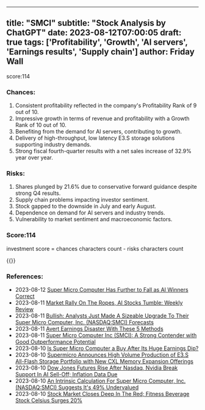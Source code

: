 
---
title: "SMCI"
subtitle: "Stock Analysis by ChatGPT"
date: 2023-08-12T07:00:05
draft: true
tags: ['Profitability', 'Growth', 'AI servers', 'Earnings results', 'Supply chain']
author: Friday Wall
---

score:114
### Chances:
1. Consistent profitability reflected in the company's Profitability Rank of 9 out of 10.
2. Impressive growth in terms of revenue and profitability with a Growth Rank of 10 out of 10.
3. Benefiting from the demand for AI servers, contributing to growth.
4. Delivery of high-throughput, low latency E3.S storage solutions supporting industry demands.
5. Strong fiscal fourth-quarter results with a net sales increase of 32.9% year over year.
### Risks:
1. Shares plunged by 21.6% due to conservative forward guidance despite strong Q4 results.
2. Supply chain problems impacting investor sentiment.
3. Stock gapped to the downside in July and early August.
4. Dependence on demand for AI servers and industry trends.
5. Vulnerability to market sentiment and macroeconomic factors.
### Score:114
investment score = chances characters count - risks characters count

{{<tradingview symbol="NASDAQ:SMCI">}}
### References:
- 2023-08-12 [Super Micro Computer Has Further to Fall as AI Winners Correct](https://finance.yahoo.com/m/6e7ab6ed-8149-37c6-9859-9a8d4adbd7a7/super-micro-computer-has.html?.tsrc=rss)
- 2023-08-11 [Market Rally On The Ropes, AI Stocks Tumble: Weekly Review](https://finance.yahoo.com/m/a6944152-6aa9-3c52-9f2f-4fd15887bad7/market-rally-on-the-ropes%2C-ai.html?.tsrc=rss)
- 2023-08-11 [Bullish: Analysts Just Made A Sizeable Upgrade To Their Super Micro Computer, Inc. (NASDAQ:SMCI) Forecasts](https://finance.yahoo.com/news/bullish-analysts-just-made-sizeable-102434088.html?.tsrc=rss)
- 2023-08-11 [Avert Earnings Disaster With These 5 Methods](https://finance.yahoo.com/news/avert-earnings-disaster-5-methods-031800335.html?.tsrc=rss)
- 2023-08-11 [Super Micro Computer Inc (SMCI): A Strong Contender with Good Outperformance Potential](https://finance.yahoo.com/news/super-micro-computer-inc-smci-200214933.html?.tsrc=rss)
- 2023-08-10 [Is Super Micro Computer a Buy After Its Huge Earnings Dip?](https://finance.yahoo.com/m/95cd040b-eff4-3339-8c6e-18692753b86c/is-super-micro-computer-a-buy.html?.tsrc=rss)
- 2023-08-10 [Supermicro Announces High Volume Production of E3.S All-Flash Storage Portfolio with New CXL Memory Expansion Offerings](https://finance.yahoo.com/news/supermicro-announces-high-volume-production-130500764.html?.tsrc=rss)
- 2023-08-10 [Dow Jones Futures Rise After Nasdaq, Nvidia Break Support In AI Sell-Off; Inflation Data Due](https://finance.yahoo.com/m/27c9e31b-c5f6-3f9b-bd1e-de5272a86d05/dow-jones-futures-rise-after.html?.tsrc=rss)
- 2023-08-10 [An Intrinsic Calculation For Super Micro Computer, Inc. (NASDAQ:SMCI) Suggests It's 49% Undervalued](https://finance.yahoo.com/news/intrinsic-calculation-super-micro-computer-101831396.html?.tsrc=rss)
- 2023-08-10 [Stock Market Closes Deep In The Red; Fitness Beverage Stock Celsius Surges 20%](https://finance.yahoo.com/m/fc62be58-0150-30a8-9b9b-65536283205a/stock-market-closes-deep-in.html?.tsrc=rss)


                